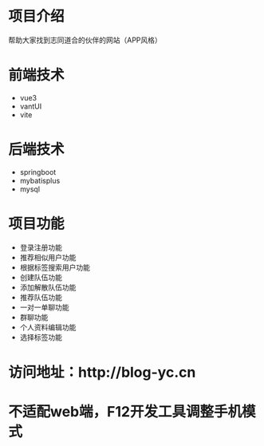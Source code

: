 <h1>项目介绍</h1>
    帮助大家找到志同道合的伙伴的网站（APP风格）
<h1>前端技术</h1>
<ul>
    <li>vue3</li>
    <li>vantUI</li>
    <li>vite</li>
</ul>
<h1>后端技术</h1>
<ul>
    <li>springboot</li>
    <li>mybatisplus</li>
    <li>mysql</li>
</ul>
<h1>项目功能</h1>
<ul>
    <li>登录注册功能</li>
    <li>推荐相似用户功能</li>
    <li>根据标签搜索用户功能</li>
    <li>创建队伍功能</li>
    <li>添加解散队伍功能</li>
    <li>推荐队伍功能</li>
    <li>一对一单聊功能</li>
    <li>群聊功能</li>
    <li>个人资料编辑功能</li>
    <li>选择标签功能</li>  
</ul>
<h1>访问地址：http://blog-yc.cn</h1>
<h1>不适配web端，F12开发工具调整手机模式</h1>

